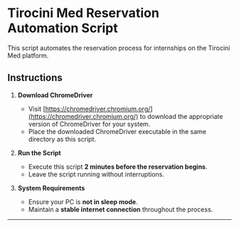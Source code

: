 # Tirocini Med Reservation Automation Script  

This script automates the reservation process for internships on the Tirocini Med platform.  

## Instructions  

1. **Download ChromeDriver**  
   - Visit [https://chromedriver.chromium.org/](https://chromedriver.chromium.org/) to download the appropriate version of ChromeDriver for your system.  
   - Place the downloaded ChromeDriver executable in the same directory as this script.  

2. **Run the Script**  
   - Execute this script **2 minutes before the reservation begins**.  
   - Leave the script running without interruptions.  

3. **System Requirements**  
   - Ensure your PC is **not in sleep mode**.  
   - Maintain a **stable internet connection** throughout the process.  

---
